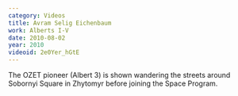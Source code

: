 ```yaml
---
category: Videos
title: Avram Selig Eichenbaum
work: Alberts I-V
date: 2010-08-02
year: 2010
videoid: 2e0Yer_hGtE
---
```


The OZET pioneer (Albert 3) is shown wandering the streets around Sobornyi Square in Zhytomyr before joining the Space Program.

